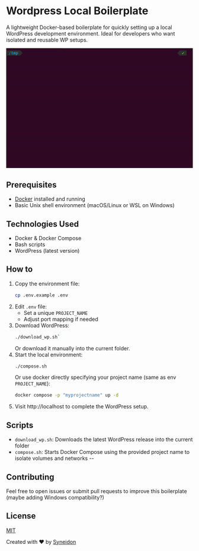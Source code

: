 # Wordpress Local Boilerplate

A lightweight Docker-based boilerplate for quickly setting up a local WordPress development environment. Ideal for developers who want isolated and reusable WP setups.

![Example usage](example.gif)

## Prerequisites

- [Docker](https://www.docker.com/get-started) installed and running
- Basic Unix shell environment (macOS/Linux or WSL on Windows)

## Technologies Used

- Docker & Docker Compose
- Bash scripts
- WordPress (latest version)

## How to

1. Copy the environment file:
    ```bash
    cp .env.example .env
    ```
2. Edit `.env` file:
    - Set a unique `PROJECT_NAME`
    - Adjust port mapping if needed
3. Download WordPress:
    ```bash
    ./download_wp.sh`
    ```
    Or download it manually into the current folder.
4. Start the local environment:
    ```bash
    ./compose.sh
    ```
    Or use docker directly specifying your project name (same as env `PROJECT_NAME`):
    ```bash
    docker compose -p "myprojectname" up -d
    ```
5. Visit http://localhost to complete the WordPress setup.

## Scripts

- `download_wp.sh`: Downloads the latest WordPress release into the current folder
- `compose.sh`: Starts Docker Compose using the provided project name to isolate volumes and networks
--

## Contributing
Feel free to open issues or submit pull requests to improve this boilerplate (maybe adding Windows compatibility?)

## License
[MIT](https://opensource.org/licenses/MIT)

Created with ❤️ by [Syneidon](https://syneidon.com)
